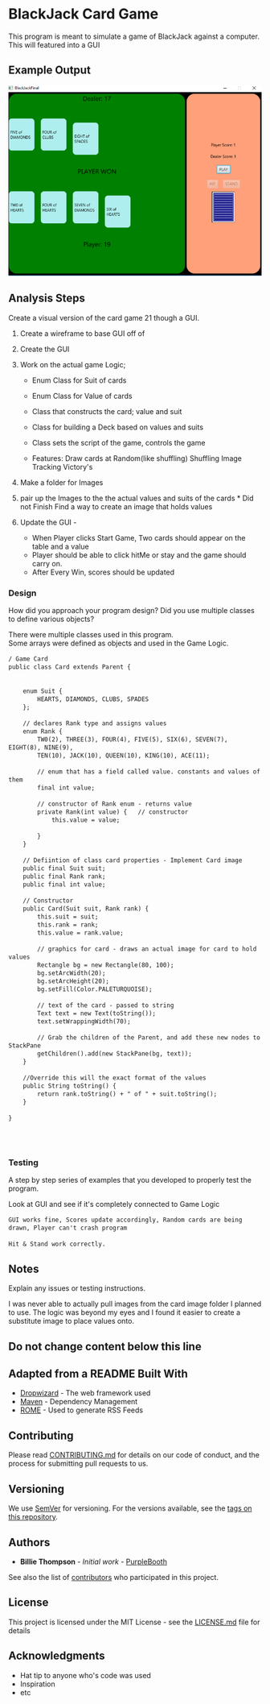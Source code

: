 # BlackJack Card Game

This program is meant to simulate a game of BlackJack against a computer.  This will featured into a GUI

## Example Output

![Sample Output](README.jpg)

## Analysis Steps
Create a visual version of the card game 21 though a GUI.

1) Create a wireframe to base GUI off of
2) Create the GUI
3) Work on the actual game Logic;
    * Enum Class for Suit of cards
    * Enum Class for Value of cards
    * Class that constructs the card; value and suit
    * Class for building a Deck based on values and suits
    * Class sets the script of the game, controls the game

    * Features: 
        Draw cards at Random(like shuffling)
        Shuffling Image
        Tracking Victory's

4) Make a folder for Images

5) pair up the Images to the the actual values and suits of the cards * Did not Finish
    Find a way to create an image that holds values

6) Update the GUI -
    
    * When Player clicks Start Game, Two cards should appear on the table and a value
    * Player should be able to click hitMe or stay and the game should carry on.
    * After Every Win, scores should be updated




### Design

How did you approach your program design? Did you use multiple classes to define various objects?

There were multiple classes used in this program.  
    Some arrays were defined as objects and used in the Game Logic.
```
/ Game Card
public class Card extends Parent {
    
 
    enum Suit {
        HEARTS, DIAMONDS, CLUBS, SPADES
    };

    // declares Rank type and assigns values
    enum Rank {
        TW0(2), THREE(3), FOUR(4), FIVE(5), SIX(6), SEVEN(7), EIGHT(8), NINE(9),
        TEN(10), JACK(10), QUEEN(10), KING(10), ACE(11);

        // enum that has a field called value. constants and values of them
        final int value;

        // constructor of Rank enum - returns value
        private Rank(int value) {   // constructor
            this.value = value;

        }
    }

    // Defiintion of class card properties - Implement Card image
    public final Suit suit;
    public final Rank rank;
    public final int value;

    // Constructor
    public Card(Suit suit, Rank rank) {
        this.suit = suit;
        this.rank = rank;
        this.value = rank.value;
        
        // graphics for card - draws an actual image for card to hold values
        Rectangle bg = new Rectangle(80, 100);
        bg.setArcWidth(20);
        bg.setArcHeight(20);
        bg.setFill(Color.PALETURQUOISE);
        
        // text of the card - passed to string
        Text text = new Text(toString());
        text.setWrappingWidth(70);
        
        // Grab the children of the Parent, and add these new nodes to StackPane
        getChildren().add(new StackPane(bg, text));
    }

    //Override this will the exact format of the values
    public String toString() {
        return rank.toString() + " of " + suit.toString();
    }

}




```

### Testing

A step by step series of examples that you developed to properly test the program. 

Look at GUI and see if it's completely connected to Game Logic

```
GUI works fine, Scores update accordingly, Random cards are being drawn, Player can't crash program

Hit & Stand work correctly.  

```

## Notes

Explain any issues or testing instructions.

I was never able to actually pull images from the card image folder I planned to use.  The logic was beyond my eyes and I found it easier to create a 
substitute image to place values onto. 

## Do not change content below this line
## Adapted from a README Built With

* [Dropwizard](http://www.dropwizard.io/1.0.2/docs/) - The web framework used
* [Maven](https://maven.apache.org/) - Dependency Management
* [ROME](https://rometools.github.io/rome/) - Used to generate RSS Feeds

## Contributing

Please read [CONTRIBUTING.md](https://gist.github.com/PurpleBooth/b24679402957c63ec426) for details on our code of conduct, and the process for submitting pull requests to us.

## Versioning

We use [SemVer](http://semver.org/) for versioning. For the versions available, see the [tags on this repository](https://github.com/your/project/tags). 

## Authors

* **Billie Thompson** - *Initial work* - [PurpleBooth](https://github.com/PurpleBooth)

See also the list of [contributors](https://github.com/your/project/contributors) who participated in this project.

## License

This project is licensed under the MIT License - see the [LICENSE.md](LICENSE.md) file for details

## Acknowledgments

* Hat tip to anyone who's code was used
* Inspiration
* etc
